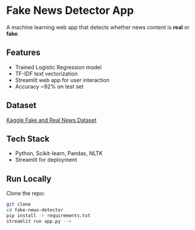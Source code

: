 # Fake News Detector App

A machine learning web app that detects whether news content is **real** or **fake**.

## Features
- Trained Logistic Regression model
- TF-IDF text vectorization
- Streamlit web app for user interaction
- Accuracy ~92% on test set

## Dataset
[Kaggle Fake and Real News Dataset](https://www.kaggle.com/datasets/clmentbisaillon/fake-and-real-news-dataset)

## Tech Stack
- Python, Scikit-learn, Pandas, NLTK
- Streamlit for deployment

## Run Locally

Clone the repo:
```bash
git clone 
cd fake-news-detector
pip install -r requirements.txt
streamlit run app.py -->
